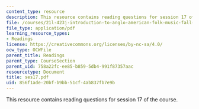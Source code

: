 ```yaml
---
content_type: resource
description: This resource contains reading questions for session 17 of the course.
file: /courses/21l-423j-introduction-to-anglo-american-folk-music-fall-2005/856f1ade20bfb9bb51cf4ab837fb7e9b_ses17.pdf
file_type: application/pdf
learning_resource_types:
- Readings
license: https://creativecommons.org/licenses/by-nc-sa/4.0/
ocw_type: OCWFile
parent_title: Readings
parent_type: CourseSection
parent_uid: 758a22fc-ee85-b859-5db4-991f87357aac
resourcetype: Document
title: ses17.pdf
uid: 856f1ade-20bf-b9bb-51cf-4ab837fb7e9b
---
```

This resource contains reading questions for session 17 of the course.